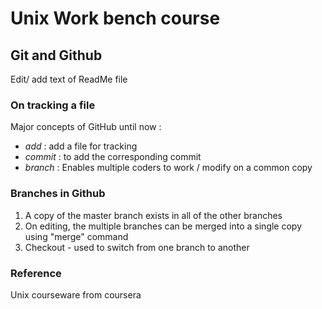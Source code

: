 # Unix Work bench course
## Git and Github

Edit/ add text of ReadMe file

### On tracking a file
Major concepts of GitHub until now :
- *add* : add a file for tracking
- *commit* : to add the corresponding commit
- *branch* : Enables multiple coders to work / modify on a common copy

### Branches in Github
1. A copy of the master branch exists in all of the other branches
2. On editing, the multiple branches can be merged into a single copy using "merge" command
3. Checkout - used to switch from one branch to another

### Reference
Unix courseware from coursera
